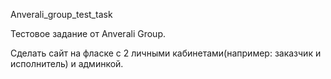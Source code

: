 Anverali_group_test_task

Тестовое задание от Anverali Group.

Сделать сайт на фласке с 2 личными кабинетами(например: заказчик и исполнитель) и админкой.